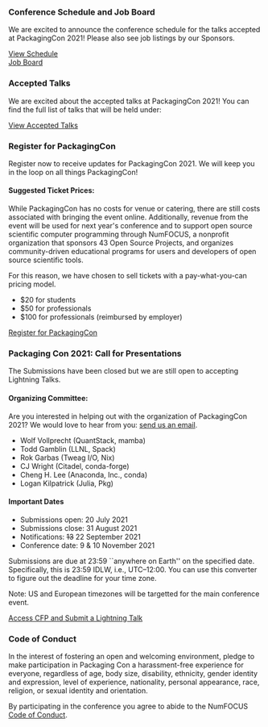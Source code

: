### Conference Schedule and Job Board

We are excited to announce the conference schedule for the talks accepted at PackagingCon 2021! Please also see job listings by our Sponsors.

<div class="container">
  <div class="row my-5">
    <div class="col text-center">
        <a href="https://pretalx.com/packagingcon-2021/schedule/#" class="text-center btn btn-primary">View Schedule</a>
    </div>
    <div class="col text-center">
      <a href="/jobs.html" class="text-center btn btn-primary">Job Board</a>
    </div>
  </div>
</div>

### Accepted Talks

We are excited about the accepted talks at PackagingCon 2021! You can find the full list of talks that will be held under:

<div class="container">
  <div class="row my-5">
    <div class="col text-center">
        <a href="/talks.html" class="text-center btn btn-primary">View Accepted Talks</a>
    </div>
  </div>
</div>

### Register for PackagingCon

Register now to receive updates for PackagingCon 2021. We will keep you in the loop on all things PackagingCon!


#### Suggested Ticket Prices:

While PackagingCon has no costs for venue or catering, there are still costs associated with bringing the event online. Additionally, revenue from the event will be used for next year's conference and to support open source scientific computer programming through NumFOCUS, a nonprofit organization that sponsors 43 Open Source Projects, and organizes community-driven educational programs for users and developers of open source scientific tools.

For this reason, we have chosen to sell tickets with a pay-what-you-can pricing model.

- $20 for students
- $50 for professionals
- $100 for professionals (reimbursed by employer)

<div class="container">
  <div class="row my-5">
    <div class="col text-center">
        <a href="https://www.eventbrite.com/e/packagingcon-2021-tickets-164662898161" class="text-center btn btn-primary">Register for PackagingCon</a>
    </div>
  </div>
</div>

### Packaging Con 2021: Call for Presentations

The Submissions have been closed but we are still open to accepting Lightning Talks.

#### Organizing Committee:

Are you interested in helping out with the organization of PackagingCon 2021? We would love to hear from you: <a href="mailto:info@packaging-con.org">send us an email</a>.

* Wolf Vollprecht (QuantStack, mamba)
* Todd Gamblin (LLNL, Spack)
* Rok Garbas (Tweag I/O, Nix)
* CJ Wright (Citadel, conda-forge)
* Cheng H. Lee (Anaconda, Inc., conda)
* Logan Kilpatrick (Julia, Pkg)


#### Important Dates

* Submissions open:    20 July 2021
* Submissions close:   31 August 2021
* Notifications:       ~~13~~ 22 September 2021
* Conference date:     9 & 10 November 2021

Submissions are due at 23:59 ``anywhere on Earth'' on the specified date. Specifically,
this is 23:59 IDLW, i.e., UTC–12:00. You can use this converter to figure out the
deadline for your time zone.

Note: US and European timezones will be targetted for the main conference event.

<div class="container">
  <div class="row my-5">
    <div class="col text-center">
        <a href="/cfp.html" class="text-center btn btn-primary">Access CFP and Submit a Lightning Talk</a>
    </div>
  </div>
</div>

### Code of Conduct

In the interest of fostering an open and welcoming environment, pledge to make
participation in Packaging Con a harassment-free experience for everyone, regardless of
age, body size, disability, ethnicity, gender identity and expression, level of
experience, nationality, personal appearance, race, religion, or sexual identity and
orientation.

By participating in the conference you agree to abide to the NumFOCUS [Code of Conduct](https://numfocus.org/code-of-conduct).
